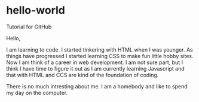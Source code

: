 # hello-world
Tutorial for GitHub

Hello, 

I am learning to code.  I started tinkering with HTML when I was younger.  As things have progressed I started learning CSS to make fun little hobby sites.  Now I am think of a career in web development.  I am not sure part, but I think I have time to figure it out as I am currently learning Javascript and that with HTML and CCS are kind of the foundation of coding.   

There is no much intresting about me.  I am a homebody and like to spend my day on the computer.   
